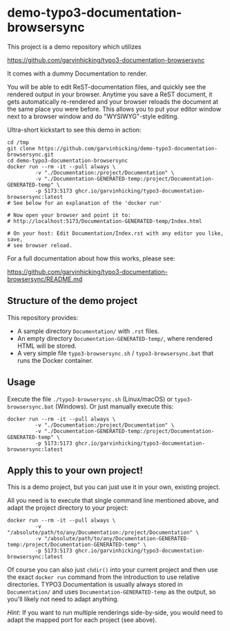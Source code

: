 # demo-typo3-documentation-browsersync

This project is a demo repository which utilizes

https://github.com/garvinhicking/typo3-documentation-browsersync

It comes with a dummy Documentation to render.

You will be able to edit ReST-documentation files, and quickly
see the rendered output in your browser. Anytime you save a ReST document,
it gets automatically re-rendered and your browser reloads the document
at the same place you were before. This allows you to put your editor window
next to a browser window and do "WYSIWYG"-style editing.

Ultra-short kickstart to see this demo in action:

```
cd /tmp
git clone https://github.com/garvinhicking/demo-typo3-documentation-browsersync.git
cd demo-typo3-documentation-browsersync
docker run --rm -it --pull always \
         -v "./Documentation:/project/Documentation" \
         -v "./Documentation-GENERATED-temp:/project/Documentation-GENERATED-temp" \
         -p 5173:5173 ghcr.io/garvinhicking/typo3-documentation-browsersync:latest
# See below for an explanation of the 'docker run'

# Now open your browser and point it to:
# http://localhost:5173/Documentation-GENERATED-temp/Index.html

# On your host: Edit Documentation/Index.rst with any editor you like, save, 
# see browser reload.
```

For a full documentation about how this works, please see:

https://github.com/garvinhicking/typo3-documentation-browsersync/README.md

## Structure of the demo project

This repository provides:

* A sample directory `Documentation/` with `.rst` files.
* An empty directory `Documentation-GENERATED-temp/`, where rendered HTML will be stored.
* A very simple file `typo3-browsersync.sh` / `typo3-browsersync.bat` that runs the Docker container.

## Usage

Execute the file `./typo3-browsersync.sh` (Linux/macOS) or `typo3-browsersync.bat`
(Windows). Or just manually execute this:

```
docker run --rm -it --pull always \
         -v "./Documentation:/project/Documentation" \
         -v "./Documentation-GENERATED-temp:/project/Documentation-GENERATED-temp" \
         -p 5173:5173 ghcr.io/garvinhicking/typo3-documentation-browsersync:latest
```

## Apply this to your own project!

This is a demo project, but you can just use it in your own, existing 
project.

All you need is to execute that single command line mentioned above, and adapt
the project directory to your project:

```
docker run --rm -it --pull always \
         -v "/absolute/path/to/any/Documentation:/project/Documentation" \
         -v "/absolute/path/to/any/Documentation-GENERATED-temp:/project/Documentation-GENERATED-temp" \
         -p 5173:5173 ghcr.io/garvinhicking/typo3-documentation-browsersync:latest
```

Of course you can also just `chdir()` into your current project and then
use the exact `docker run` command from the introduction to use relative directories.
TYPO3 Documentation is usually always stored in `Documentation/` and uses `Documentation-GENERATED-temp`
as the output, so you'll likely not need to adapt anything.

*Hint*: If you want to run multiple renderings side-by-side, you would need to adapt the
mapped port for each project (see above).
